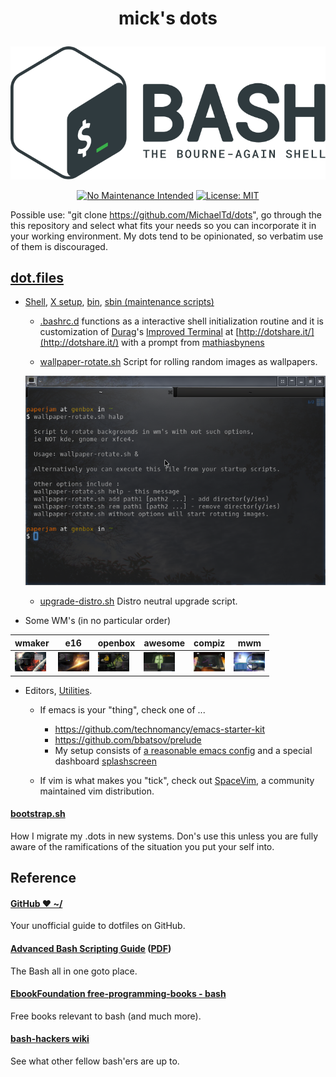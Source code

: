 # <p align="center">mick's dots</p>
<p align="center"><a href="http://www.tldp.org/LDP/abs/html/abs-guide.html"><img alt="bash-logo" src="assets/BASH_logo-transparent-bg-color.svg"></a></p>
<p align="center"><a href="http://unmaintained.tech/"><img alt="No Maintenance Intended" src="http://unmaintained.tech/badge.svg"></a> <a href="https://opensource.org/licenses/MIT"><img alt="License: MIT" src="https://img.shields.io/badge/License-MIT-yellow.svg"></a></p>

  Possible use: "git clone https://github.com/MichaelTd/dots", go through the this repository and select what fits your needs so you can incorporate it in your working environment. My dots tend to be opinionated, so verbatim use of them is discouraged.

## [dot.files](dot.files)

- [Shell](dot.files/.bash_profile), [X setup](dot.files/.xinitrc), [bin](dot.files/bin/), [sbin (maintenance scripts)](dot.files/sbin/)

  * [.bashrc.d](dot.files/.bashrc.d) functions as a interactive shell initialization routine and it is customization of [Durag](http://dotshare.it/~Durag/)'s [Improved Terminal](http://dotshare.it/dots/1027/) at [http://dotshare.it/](http://dotshare.it/) with a prompt from [mathiasbynens](https://github.com/mathiasbynens/dotfiles)

  * [wallpaper-rotate.sh](dot.files/bin/wallpaper-rotate.sh)
  Script for rolling random images as wallpapers.

  <p align="center"><a href="dot.files/bin/wallpaper-rotate.sh"><img alt="Help screen" src="assets/wpr.png"></a></p>

  * [upgrade-distro.sh](dot.files/sbin/upgrade-distro.sh)
  Distro neutral upgrade script.


- Some WM's (in no particular order)

|wmaker|e16|openbox|awesome|compiz|mwm|
| ---- | ---- | ---- | ---- | ---- | ---- |
|<a href="dot.files/GNUstep/"><img width="50" alt="Window Maker" src="assets/wmaker.png"></a>|<a href="dot.files/.e16/"><img width="50" alt="e16" src="assets/e16.png"></a>|<a href="dot.files/.config/openbox/"><img width="50" alt="openbox" src="assets/openbox.png"></a>|<a href="dot.files/.config/awesome/"><img width="50" alt="awesome" src="assets/awesome.png"></a>|<a href="dot.files/.config/compiz/"><img width="50" alt="compiz" src="assets/compiz.png"></a>|<a href="dot.files/.mwmrc"><img width="50" alt="Motif WM" src="assets/mwm.png"></a>|

- Editors, [Utilities](dot.files/.tmux.conf).

   * If emacs is your "thing", check one of ...

     - https://github.com/technomancy/emacs-starter-kit
     - https://github.com/bbatsov/prelude
     - My setup consists of [a reasonable emacs config](https://github.com/purcell/emacs.d) and a special dashboard [splashscreen](https://github.com/notarock/.emacs.d/blob/master/splash.png)

  * If vim is what makes you "tick", check out [SpaceVim](https://github.com/SpaceVim/SpaceVim), a community maintained vim distribution.

#### [bootstrap.sh](bootstrap.sh)
How I migrate my .dots in new systems. Don's use this unless you are fully aware of the ramifications of the situation you put your self into.

## Reference
#### [GitHub ❤ ~/](https://dotfiles.github.io/)
Your unofficial guide to dotfiles on GitHub.

#### [Advanced Bash Scripting Guide](http://www.tldp.org/LDP/abs/html/abs-guide.html) ([PDF](http://www.tldp.org/LDP/abs/abs-guide.pdf))
The Bash all in one goto place.

#### [EbookFoundation free-programming-books - bash](https://github.com/EbookFoundation/free-programming-books/blob/master/free-programming-books.md#bash)
Free books relevant to bash (and much more).

#### [bash-hackers wiki](http://wiki.bash-hackers.org/)
See what other fellow bash'ers are up to.
